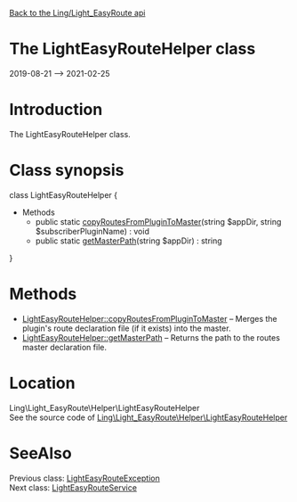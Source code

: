 [Back to the Ling/Light_EasyRoute api](https://github.com/lingtalfi/Light_EasyRoute/blob/master/doc/api/Ling/Light_EasyRoute.md)



The LightEasyRouteHelper class
================
2019-08-21 --> 2021-02-25






Introduction
============

The LightEasyRouteHelper class.



Class synopsis
==============


class <span class="pl-k">LightEasyRouteHelper</span>  {

- Methods
    - public static [copyRoutesFromPluginToMaster](https://github.com/lingtalfi/Light_EasyRoute/blob/master/doc/api/Ling/Light_EasyRoute/Helper/LightEasyRouteHelper/copyRoutesFromPluginToMaster.md)(string $appDir, string $subscriberPluginName) : void
    - public static [getMasterPath](https://github.com/lingtalfi/Light_EasyRoute/blob/master/doc/api/Ling/Light_EasyRoute/Helper/LightEasyRouteHelper/getMasterPath.md)(string $appDir) : string

}






Methods
==============

- [LightEasyRouteHelper::copyRoutesFromPluginToMaster](https://github.com/lingtalfi/Light_EasyRoute/blob/master/doc/api/Ling/Light_EasyRoute/Helper/LightEasyRouteHelper/copyRoutesFromPluginToMaster.md) &ndash; Merges the plugin's route declaration file (if it exists) into the master.
- [LightEasyRouteHelper::getMasterPath](https://github.com/lingtalfi/Light_EasyRoute/blob/master/doc/api/Ling/Light_EasyRoute/Helper/LightEasyRouteHelper/getMasterPath.md) &ndash; Returns the path to the routes master declaration file.





Location
=============
Ling\Light_EasyRoute\Helper\LightEasyRouteHelper<br>
See the source code of [Ling\Light_EasyRoute\Helper\LightEasyRouteHelper](https://github.com/lingtalfi/Light_EasyRoute/blob/master/Helper/LightEasyRouteHelper.php)



SeeAlso
==============
Previous class: [LightEasyRouteException](https://github.com/lingtalfi/Light_EasyRoute/blob/master/doc/api/Ling/Light_EasyRoute/Exception/LightEasyRouteException.md)<br>Next class: [LightEasyRouteService](https://github.com/lingtalfi/Light_EasyRoute/blob/master/doc/api/Ling/Light_EasyRoute/Service/LightEasyRouteService.md)<br>
